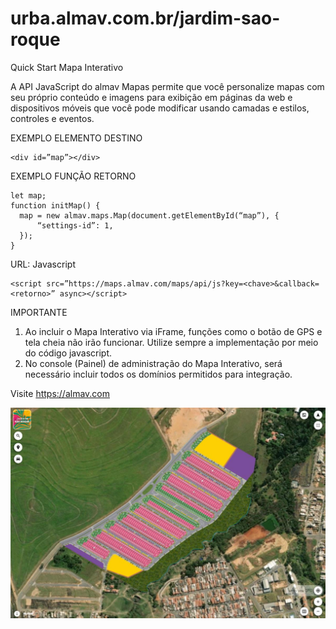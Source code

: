 # urba.almav.com.br/jardim-sao-roque
Quick Start Mapa Interativo

A API JavaScript do almav Mapas permite que você personalize mapas com seu próprio conteúdo e imagens para exibição em páginas da web e dispositivos móveis que você pode modificar usando camadas e estilos, controles e eventos.

EXEMPLO ELEMENTO DESTINO

```
<div id=”map”></div>
```

EXEMPLO FUNÇÃO RETORNO
```
let map;
function initMap() {
  map = new almav.maps.Map(document.getElementById(“map”), {
      “settings-id”: 1,
  });
}
```

URL: Javascript
```
<script src=”https://maps.almav.com/maps/api/js?key=<chave>&callback=<retorno>” async></script>
```
IMPORTANTE
1. Ao incluir o Mapa Interativo via iFrame, funções como o botão de GPS e tela cheia não irão funcionar. Utilize sempre a implementação por meio do código javascript.
2. No console (Painel) de administração do Mapa Interativo, será necessário incluir todos os domínios permitidos para integração. 

Visite https://almav.com

![alt text](https://github.com/almav/urba.almav.com.br-jardim-sao-roque/blob/main/thumb01.jpg?raw=true)
